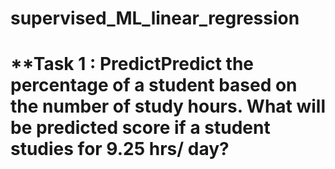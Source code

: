 # supervised_ML_linear_regression
# **Task 1 : PredictPredict the percentage of a student based on the number of study hours. What will be predicted score if a student studies for 9.25 hrs/ day?
